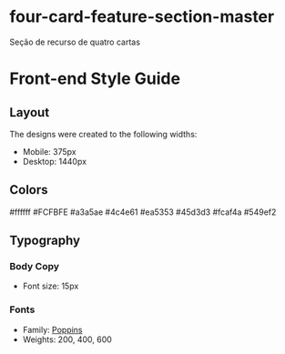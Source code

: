 # four-card-feature-section-master
 Seção de recurso de quatro cartas



# Front-end Style Guide

## Layout

The designs were created to the following widths:

- Mobile: 375px
- Desktop: 1440px

## Colors

#ffffff
#FCFBFE
#a3a5ae
#4c4e61
#ea5353
#45d3d3
#fcaf4a
#549ef2



## Typography

### Body Copy

- Font size: 15px

### Fonts

- Family: [Poppins](https://fonts.google.com/specimen/Poppins)
- Weights: 200, 400, 600
